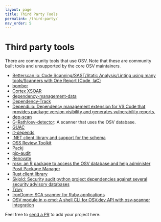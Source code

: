 ```yaml
---
layout: page
title: Third Party Tools
permalink: /third-party/
nav_order: 5
---
```

# Third party tools
There are community tools that use OSV. Note that these are community built
tools and unsupported by the core OSV maintainers.

-   [Betterscan.io: Code Scanning/SAST/Static Analysis/Linting using many
    tools/Scanners with One Report (Code,
    IaC)](https://github.com/marcinguy/betterscan-ce)
-   [bomber](https://github.com/devops-kung-fu/bomber)
-   [Cortex XSOAR](https://github.com/demisto/content)
-   [dependency-management-data](https://dmd.tanna.dev)
-   [Dependency-Track](https://github.com/DependencyTrack/dependency-track)
-   [Dependi.io: Dependency management extension for VS Code that provides package version visibility and generates vulnerability reports.](https://github.com/filllabs/dependi)
-   [dep-scan](https://github.com/AppThreat/dep-scan)
-   [G-Rath/osv-detector](https://github.com/G-Rath/osv-detector): A scanner
    that uses the OSV database.
-   [GUAC](https://guac.sh)
-   [it-depends](https://github.com/trailofbits/it-depends)
-   [.NET client library and support for the schema](https://github.com/JamieMagee/osv.net)
-   [OSS Review Toolkit](https://github.com/oss-review-toolkit/ort)
-   [Packj](https://github.com/ossillate-inc/packj)
-   [pip-audit](https://pypi.org/project/pip-audit/)
-   [Renovate](https://github.com/renovatebot/renovate)
-   [rosv: an R package to access the OSV database and help administer Posit Package Manager](https://github.com/al-obrien/rosv)
-   [Rust client library](https://github.com/gcmurphy/osv)
-   [Skjold: Security audit python project dependencies against several security
    advisory databases](https://github.com/twu/skjold)
-   [Trivy](https://github.com/aquasecurity/trivy)
-   [IronDome: SCA scanner for Ruby applications](https://rubygems.org/gems/iron_dome)
-   [OSV module in x-cmd: A shell CLI for OSV.dev API with osv-scanner integration](https://x-cmd.com/mod/osv)

Feel free to [send a PR](https://github.com/google/osv.dev/blob/master/docs/third-party.md) to add your project here.
